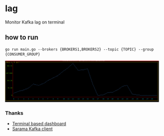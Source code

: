 # lag
Monitor Kafka lag on terminal  
## how to run
```
go run main.go --brokers {BROKERS1,BROKERS2} --topic {TOPIC} --group {CONSUMER_GROUP}
```
![screenshot](https://github.com/mostafa-asg/lag/blob/master/images/screenshot.png)  
### Thanks
* [Terminal based dashboard](https://github.com/mum4k/termdash)
* [Sarama Kafka client](https://github.com/Shopify/sarama)
